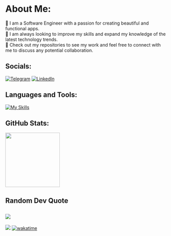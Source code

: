 # About Me:
🔹️ I am a Software Engineer with a passion for creating beautiful and functional apps.<br />
🔹️ I am always looking to improve my skills and expand my knowledge of the latest technology trends.<br />
🔹️ Check out my repositories to see my work and feel free to connect with me to discuss any potential collaboration.

## Socials:
[![Telegram](https://img.shields.io/badge/Telegram-blue?logo=Telegram&logoColor=white)](https://t.me/egormzln)
[![LinkedIn](https://img.shields.io/badge/linkedin-blue?logo=linkedin&logoColor=white)](https://www.linkedin.com/in/egor-mizyulin)

## Languages and Tools:
[![My Skills](https://skillicons.dev/icons?i=dart,flutter,swift,kotlin,java,python,firebase,fastapi,docker,mongo,postgres)](https://skillicons.dev)

## GitHub Stats:
<p align="left">
<img src="https://github-readme-stats-git-master-tw0ch.vercel.app/api?username=egormzln&theme=react&hide_border=true&include_all_commits=true&count_private=true" height="170"/>
</p>


## Random Dev Quote
![](https://quotes-github-readme.vercel.app/api?type=horizontal&theme=tokyonight)
---
[![](https://visitcount.itsvg.in/api?id=tw0ch&label=Profile%20Views&color=0&icon=7&pretty=true)](https://visitcount.itsvg.in)
[![wakatime](https://wakatime.com/badge/user/018b96be-0191-4dae-b032-7686b6d6969c.svg)](https://wakatime.com/@018b96be-0191-4dae-b032-7686b6d6969c)
